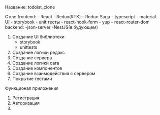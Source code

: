 
Название: todoist_clone

Стек: 
  frontend:
    - React
    - Redux(RTK)
    - Redux-Saga
    - typescript
    - material UI
    - storybook
    - unit тесты
    - react-hook-form
    - yup
    - react-router-dom
  backend:
    -json-server
    -NestJS(в будующем)


1. Создание UI библиотеки
    - storybook
    - unittests
2. Создание логики редакс
3. Создание сервера
4. Создание логики сага
5. Создание компонентов
6. Создание взаимодействия с сервером
7. Покрытие тестами


Функционал приложения

1. Регистрация
2. Авторизация
3. 